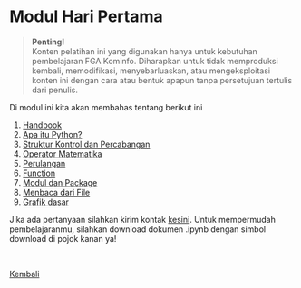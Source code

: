 <h1>Modul Hari Pertama</h1>

>**Penting!**</br>Konten pelatihan ini yang digunakan hanya untuk kebutuhan pembelajaran FGA Kominfo. Diharapkan untuk tidak memproduksi kembali, memodifikasi, menyebarluaskan, atau mengeksploitasi konten ini dengan cara atau bentuk apapun tanpa persetujuan tertulis dari penulis.

<p>Di modul ini kita akan membahas tentang berikut ini</p>
<ol>
    <li><a href="#">Handbook</a></li>
    <li><a href="#">Apa itu Python?</a></li>
    <li><a href="#">Struktur Kontrol dan Percabangan</a></li>
    <li><a href="#">Operator Matematika</a></li>
    <li><a href="#">Perulangan</a></li>
    <li><a href="#">Function</a></li>
    <li><a href="#">Modul dan Package</a></li>
    <li><a href="#">Menbaca dari File</a></li>
    <li><a href="#">Grafik dasar</a></li>
</ol>

Jika ada pertanyaan silahkan kirim kontak [kesini](https://id.linkedin.com/in/abelkristanto/in). Untuk mempermudah pembelajaranmu, silahkan download dokumen .ipynb dengan simbol download di pojok kanan ya!

</br>

[Kembali](https://github.com/AbelKristanto/learning-course/blob/main/dqcamp2022/readme.MD)
